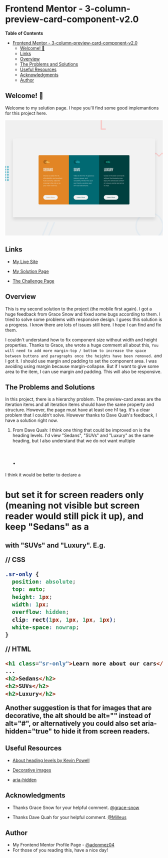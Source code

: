 # Frontend Mentor - 3-column-preview-card-component-v2.0

**Table of Contents**

- [Frontend Mentor - 3-column-preview-card-component-v2.0](#frontend-mentor---3-column-preview-card-component-v20)
  - [Welcome! 👋](#welcome-)
  - [Links](#links)
  - [Overview](#overview)
  - [The Problems and Solutions](#the-problems-and-solutions)
  - [Useful Resources](#useful-resources)
  - [Acknowledgments](#acknowledgments)
  - [Author](#author)

## Welcome! 👋

Welcome to my solution page. I hope you'll find some good implemantions for this project here.

![3-column-preview-card-component-v2.0 ](./design/desktop-preview.jpg)

## Links

- [My Live Site](https://adonmez04.github.io/3-column-preview-card-component-v2.0/)

- [My Solution Page](https://www.frontendmentor.io/solutions/3columnpreviewcardcomponentv20-pNYXxIs5Y4)

- [The Challenge Page](https://www.frontendmentor.io/challenges/3column-preview-card-component-pH92eAR2-)

## Overview

This is my second solution to the project (the mobile first again). I got a huge feedback from Grace Snow and fixed some bugs according to them. I tried to solve some problems with responsive design. I guess this solution is a progress. I know there are lots of issues still here. I hope I can find and fix them.

I couldn't understand how to fix component size without width and height properties. Thanks to Grace, she wrote a huge comment all about this, `You will need to add more margin-top / bottom to increase the space between buttons and paragraphs once the heights have been removed.` and I got it. I should use margin and padding to set the component area. I was avoiding using margin because margin-collapse. But if I want to give some area to the item, I can use margin and padding. This will also be responsive.

## The Problems and Solutions

In this project, there is a hierarchy problem. The preview-card areas are the iteration items and all iteration items should have the same property and structure. However, the page must have at least one h1 tag. It's a clear problem that I couldn't solve. However thanks to Dave Quah's feedback, I have a solution right now.

1. From Dave Quah:
   I think one thing that could be improved on is the heading levels. I'd view "Sedans", "SUVs" and "Luxury" as the same heading, but I also understand that we do not want multiple <h1>.

I think it would be better to declare a <h1> but set it for screen readers only (meaning not visible but screen reader would still pick it up), and keep "Sedans" as a <h2> with "SUVs" and "Luxury". E.g.

// CSS

```css
.sr-only {
  position: absolute;
  top: auto;
  height: 1px;
  width: 1px;
  overflow: hidden;
  clip: rect(1px, 1px, 1px, 1px);
  white-space: nowrap;
}
```

// HTML

```html
<h1 class="sr-only">Learn more about our cars</h1>
...
<h2>Sedans</h2>
<h2>SUVs</h2>
<h2>Luxury</h2>
```

Another suggestion is that for images that are decorative, the alt should be alt="" instead of alt="#", or alternatively you could also set aria-hidden="true" to hide it from screen readers.

<!-- ## My Questions for The Community -->

<!-- ## Community Feedbacks -->

<!-- ## Good Implementations -->

## Useful Resources

- [About heading levels by Kevin Powell](https://www.youtube.com/watch?v=NexL5_Vdoq8)

- [Decorative images](https://www.w3.org/WAI/tutorials/images/decorative/)

- [aria-hidden](https://developer.mozilla.org/en-US/docs/Web/Accessibility/ARIA/Attributes/aria-hidden)

## Acknowledgments

- Thanks Grace Snow for your helpful comment. [@grace-snow](https://www.frontendmentor.io/profile/grace-snow)

- Thanks Dave Quah for your helpful comment. [@Milleus](https://www.frontendmentor.io/profile/Milleus)

## Author

- My Frontend Mentor Profile Page - [@adonmez04](https://www.frontendmentor.io/profile/adonmez04)
- For those of you reading this, have a nice day!

